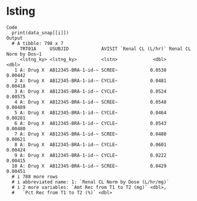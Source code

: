 # lsting

    Code
      print(data_snap[[i]])
    Output
      # A tibble: 798 x 7
         TRT01A     USUBJID            AVISIT `Renal CL (L/hr)` Renal CL Norm by Dos~1
         <lstng_ky> <lstng_ky>         <lstn>             <dbl>                  <dbl>
       1 A: Drug X  AB12345-BRA-1-id-~ SCREE~            0.0538                0.00442
       2 A: Drug X  AB12345-BRA-1-id-~ CYCLE~            0.0481                0.00418
       3 A: Drug X  AB12345-BRA-1-id-~ CYCLE~            0.0524                0.00575
       4 A: Drug X  AB12345-BRA-1-id-~ SCREE~            0.0548                0.00489
       5 A: Drug X  AB12345-BRA-1-id-~ CYCLE~            0.0464                0.00281
       6 A: Drug X  AB12345-BRA-1-id-~ CYCLE~            0.0543                0.00480
       7 A: Drug X  AB12345-BRA-1-id-~ SCREE~            0.0480                0.00621
       8 A: Drug X  AB12345-BRA-1-id-~ CYCLE~            0.0601                0.00424
       9 A: Drug X  AB12345-BRA-1-id-~ CYCLE~            0.0222                0.00415
      10 A: Drug X  AB12345-BRA-1-id-~ SCREE~            0.0429                0.00451
      # i 788 more rows
      # i abbreviated name: 1: `Renal CL Norm by Dose (L/hr/mg)`
      # i 2 more variables: `Amt Rec from T1 to T2 (mg)` <dbl>,
      #   `Pct Rec from T1 to T2 (%)` <dbl>

